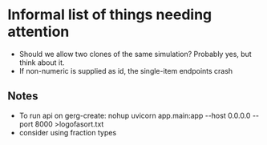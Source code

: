 # Informal list of things needing attention
* Should we allow two clones of the same simulation? Probably yes, but think about it.
* If non-numeric is supplied as id, the single-item endpoints crash

## Notes
* To run api on gerg-create:
    nohup uvicorn app.main:app --host 0.0.0.0 --port 8000 >logofasort.txt
* consider using fraction types